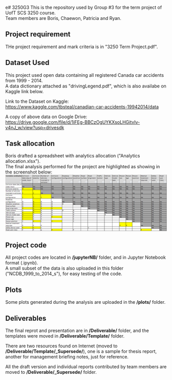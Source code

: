 e# 3250G3
This is the repository used by Group #3 for the term project of UofT SCS 3250 course.  
Team members are Boris, Chaewon, Patricia and Ryan.

## Project requirement
THe project requirement and mark criteria is in "3250 Term Project.pdf".

## Dataset Used
This project used open data containing all registered Canada car accidents from 1999 - 2014.  
A data dictionary attached as "drivingLegend.pdf", which is also availabe on Kaggle link below.

Link to the Dataset on Kaggle:  
https://www.kaggle.com/tbsteal/canadian-car-accidents-19942014/data

A copy of above data on Google Drive:  
https://drive.google.com/file/d/1iFEg-BBCzOgUYKXsoLHGitvIv-v4nJ_w/view?usp=drivesdk

## Task allocation
Boris drafted a spreadsheet with analytics allocation ("Analytics allocation.xlsx").  
The final analysis performed for the project are highlighted as showing in the screenshot below:
![img](plots/allocation.png)

## Project code
All project codes are located in __/jupyterNB/__ folder, and in Jupyter Notebook format (.ipynb).  
A small subset of the data is also uploaded in this folder ("NCDB_1999_to_2014_s"), for easy testing of the code.

## Plots
Some plots generated during the analysis are uploaded in the __/plots/__ folder.

## Deliverables
The final reprot and presentation are in __/Deliverable/__ folder, and the templates were moved in __/Deliverable/Template/__ folder.

There are two resources found on Internet (moved to __/Deliverable/Template/\_Supersede/__), one is a sample for thesis report, another for management briefing notes, just for reference. 

All the draft version and individual reports contributed by team members are moved to __/Deliverable/\_Supersede/__ folder.

